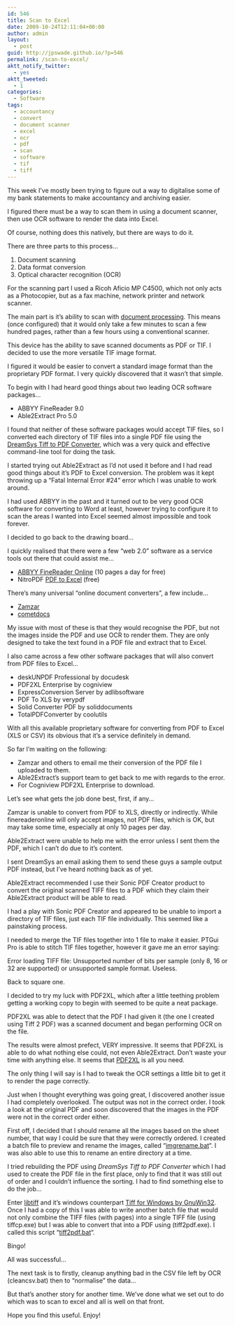 ```yaml
---
id: 546
title: Scan to Excel
date: 2009-10-24T12:11:04+00:00
author: admin
layout:
  - post
guid: http://jpswade.github.io/?p=546
permalink: /scan-to-excel/
aktt_notify_twitter:
  - yes
aktt_tweeted:
  - 1
categories:
  - Software
tags:
  - accountancy
  - convert
  - document scanner
  - excel
  - ocr
  - pdf
  - scan
  - software
  - tif
  - tiff
---
```

<p class="lead">
  This week I&#8217;ve mostly been trying to figure out a way to digitalise some of my bank statements to make accountancy and archiving easier.
</p>

I figured there must be a way to scan them in using a document scanner, then use OCR software to render the data into Excel.

Of course, nothing does this natively, but there are ways to do it.

<!--more-->

There are three parts to this process&#8230;

  1. Document scanning
  2. Data format conversion
  3. Optical character recognition (OCR)

For the scanning part I used a Ricoh Aficio MP C4500, which not only acts as a Photocopier, but as a fax machine, network printer and network scanner.

The main part is it&#8217;s ability to scan with [document processing](http://en.wikipedia.org/wiki/Image_scanner#Document_processing). This means (once configured) that it would only take a few minutes to scan a few hundred pages, rather than a few hours using a conventional scanner.

This device has the ability to save scanned documents as PDF or TIF. I decided to use the more versatile TIF image format.

I figured it would be easier to convert a standard image format than the proprietary PDF format. I very quickly discovered that it wasn&#8217;t that simple.

To begin with I had heard good things about two leading OCR software packages&#8230;

  * ABBYY FineReader 9.0
  * Able2Extract Pro 5.0

I found that neither of these software packages would accept TIF files, so I converted each directory of TIF files into a single PDF file using the [DreamSys Tiff to PDF Converter](http://www.dreamsyssoft.com/tiff-to-pdf/), which was a very quick and effective command-line tool for doing the task.

I started trying out Able2Extract as I&#8217;d not used it before and I had read good things about it&#8217;s PDF to Excel conversion. The problem was it kept throwing up a &#8220;Fatal Internal Error #24&#8221; error which I was unable to work around.

I had used ABBYY in the past and it turned out to be very good OCR software for converting to Word at least, however trying to configure it to scan the areas I wanted into Excel seemed almost impossible and took forever.

I decided to go back to the drawing board&#8230;

I quickly realised that there were a few &#8220;web 2.0&#8221; software as a service tools out there that could assist me&#8230;

  * [ABBYY FineReader Online](http://www.finereaderonline.com/) (10 pages a day for free)
  * NitroPDF [PDF to Excel](http://www.pdftoexcelonline.com/) (free)

There&#8217;s many universal &#8220;online document converters&#8221;, a few include&#8230;

  * [Zamzar](http://www.zamzar.com/)
  * [cometdocs](http://www.cometdocs.com/)

My issue with most of these is that they would recognise the PDF, but not the images inside the PDF and use OCR to render them. They are only designed to take the text found in a PDF file and extract that to Excel.

I also came across a few other software packages that will also convert from PDF files to Excel&#8230;

  * deskUNPDF Professional by docudesk
  * PDF2XL Enterprise by cogniview
  * ExpressConversion Server by adlibsoftware
  * PDF To XLS by verypdf
  * Solid Converter PDF by soliddocuments
  * TotalPDFConverter by coolutils

With all this available proprietary software for converting from PDF to Excel (XLS or CSV) its obvious that it&#8217;s a service definitely in demand.

So far I&#8217;m waiting on the following:

  * Zamzar and others to email me their conversion of the PDF file I uploaded to them.
  * Able2Extract&#8217;s support team to get back to me with regards to the error.
  * For Cogniview PDF2XL Enterprise to download.

Let&#8217;s see what gets the job done best, first, if any&#8230;

Zamzar is unable to convert from PDF to XLS, directly or indirectly. While finereaderonline will only accept images, not PDF files, which is OK, but may take some time, especially at only 10 pages per day.

Able2Extract were unable to help me with the error unless I sent them the PDF, which I can&#8217;t do due to it&#8217;s content.

I sent DreamSys an email asking them to send these guys a sample output PDF instead, but I&#8217;ve heard nothing back as of yet.

Able2Extract recommended I use their Sonic PDF Creator product to convert the original scanned TIFF files to a PDF which they claim their Able2Extract product will be able to read.

I had a play with Sonic PDF Creator and appeared to be unable to import a directory of TIF files, just each TIF file individually. This seemed like a painstaking process.

I needed to merge the TIF files together into 1 file to make it easier. PTGui Pro is able to stitch TIF files together, however it gave me an error saying:

Error loading TIFF file: Unsupported number of bits per sample (only 8, 16 or 32 are supported) or unsupported sample format. Useless.

Back to square one.

I decided to try my luck with PDF2XL, which after a little teething problem getting a working copy to begin with seemed to be quite a neat package.

PDF2XL was able to detect that the PDF I had given it (the one I created using Tiff 2 PDF) was a scanned document and began performing OCR on the file.

The results were almost prefect, VERY impressive. It seems that PDF2XL is able to do what nothing else could, not even Able2Extract. Don&#8217;t waste your time with anything else. It seems that [PDF2XL](http://www.cogniview.com/pdf2xl.php) is all you need.

The only thing I will say is I had to tweak the OCR settings a little bit to get it to render the page correctly.

Just when I thought everything was going great, I discovered another issue I had completely overlooked. The output was not in the correct order. I took a look at the original PDF and soon discovered that the images in the PDF were not in the correct order either.

First off, I decided that I should rename all the images based on the sheet number, that way I could be sure that they were correctly ordered. I created a batch file to preview and rename the images, called &#8220;[imgrename.bat](http://hm2k.googlecode.com/svn/trunk/code/batch/imgrename.bat)&#8220;. I was also able to use this to rename an entire directory at a time.

I tried rebuilding the PDF using _DreamSys Tiff to PDF Converter_ which I had used to create the PDF file in the first place, only to find that it was still out of order and I couldn&#8217;t influence the sorting. I had to find something else to do the job&#8230;

Enter [libtiff](http://www.remotesensing.org/libtiff/) and it&#8217;s windows counterpart [Tiff for Windows by GnuWin32](http://gnuwin32.sourceforge.net/packages/tiff.htm). Once I had a copy of this I was able to write another batch file that would not only combine the TIFF files (with pages) into a single TIFF file (using tiffcp.exe) but I was able to convert that into a PDF using (tiff2pdf.exe). I called this script &#8220;[tiff2pdf.bat](http://hm2k.googlecode.com/svn/trunk/code/batch/tiff2pdf.bat)&#8220;.

Bingo!

All was successful&#8230;

The next task is to firstly, cleanup anything bad in the CSV file left by OCR (cleancsv.bat) then to &#8220;normalise&#8221; the data&#8230;

But that&#8217;s another story for another time. We&#8217;ve done what we set out to do which was to scan to excel and all is well on that front.

Hope you find this useful. Enjoy!

<div id="_mcePaste" style="overflow: hidden; position: absolute; left: -10000px; top: 880px; width: 1px; height: 1px;">
  <a class="NoDecorationRed" href="http://www.cogniview.com/pdf2xl-enterprise.php">PDF2XL Enterprise</a>
</div>